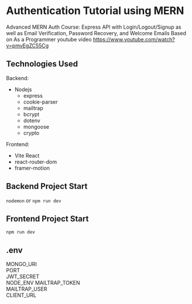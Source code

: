 # Authentication Tutorial using MERN

Advanced MERN Auth Course: Express API with Login/Logout/Signup as well as Email Verification, Password Recovery, and Welcome Emails
Based on As a Programmer youtube video https://www.youtube.com/watch?v=pmvEgZC55Cg

## Technologies Used

Backend:

- Nodejs
  - express
  - cookie-parser
  - mailtrap
  - bcrypt
  - dotenv
  - mongoose
  - crypto

Frontend:

- Vite React
- react-router-dom
- framer-motion

## Backend Project Start

`nodemon` or `npm run dev`

## Frontend Project Start

`npm run dev`

## .env

MONGO_URI  
PORT  
JWT_SECRET  
NODE_ENV
MAILTRAP_TOKEN  
MAILTRAP_USER  
CLIENT_URL
